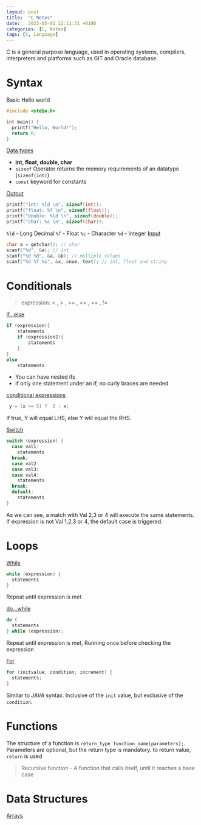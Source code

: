 ```yaml
---
layout: post
title:  "C Notes"
date:   2023-05-01 12:11:31 +0100
categories: [C, Notes]
tags: [C, Language]
---
```

C is a general purpose language, used in operating systems, compilers, interpreters and platforms such as GIT and Oracle database.


# Syntax
Basic Hello world
```c
#include <stdio.h>

int main() {
  printf("Hello, World!");
  return 0;
}
```
<u>Data types</u>
- **int, float, double, char**
- ```sizeof``` Operator returns the memory requirements of an datatype (```sizeof(int)```)
- ```const``` keyword for constants


<u>Output</u>
```c
printf("int: %ld \n", sizeof(int));
printf("float: %f \n", sizeof(float));
printf("double: %ld \n", sizeof(double));
printf("char: %c \n", sizeof(char));
```
```%ld``` - Long Decimal
```%f``` - Float
```%c``` - Character
```%d``` - Integer
<u>Input</u>
```c
char a = getchar(); // char
scanf("%d", &a); // int
scanf("%d %d", &a, &b); // multiple values
scanf("%d %f %s", &x, &num, text); // int, float and string
```

# Conditionals
>expression: < ,  > , >= , <= , == , != 

<u>If...else</u>
```c
if (expression){
	statements
	if (expression2){
		statements
	}
}
else
	statements
```
- You can have nested ifs
- if only one statement under an if, no curly braces are needed

<u>conditional expressions</u>
```c
 y = (x >= 5) ?  5 : x;
```
If true, Y will equal LHS, else Y will equal the RHS.

<u>Switch</u>
```c
switch (expression) {
  case val1:
    statements
  break;
  case val2:
  case val3:
  case val4:
    statements
  break;
  default:
    statements
}
```
As we can see, a match with Val 2,3 or 4 will execute the same statements. If expression is not Val 1,2,3 or 4, the default case is triggered.

# Loops
<u>While</u>
```c
while (expression) {
  statements
}
```
Repeat until expression is met

<u>do...while</u>
```c
do {
  statements
} while (expression);
```
Repeat until expression is met, Running once before checking the expression

<u>For</u>
```c
for (initvalue; condition; increment) {
  statements;
}
```
Similar to *JAVA* syntax. Inclusive of the ```init``` value, but exclusive of the ```condition```.

# Functions
The structure of a function is ```return_type function_name(parameters);```. Parameters are optional, but the return type is mandatory. to return value, ```return``` is used
> Recursive function - A function that calls itself, until it reaches a base case
# Data Structures
<u>Arrays</u>
